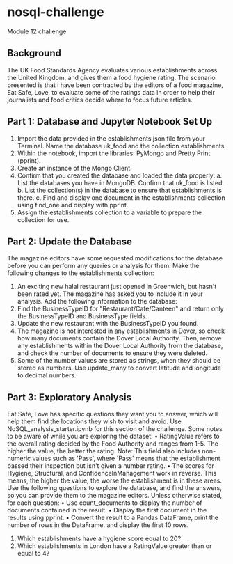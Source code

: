 # nosql-challenge
Module 12 challenge

## Background
The UK Food Standards Agency evaluates various establishments across the United Kingdom, and gives them a food hygiene rating. The scenario presented is that i have  been contracted by the editors of a food magazine, Eat Safe, Love, to evaluate some of the ratings data in order to help their journalists and food critics decide where to focus future articles.

## Part 1: Database and Jupyter Notebook Set Up
1.	Import the data provided in the establishments.json file from your Terminal. Name the database uk_food and the collection establishments. 
2.	Within the notebook, import the libraries: PyMongo and Pretty Print (pprint).
3.	Create an instance of the Mongo Client.
4.	Confirm that you created the database and loaded the data properly:
a. List the databases you have in MongoDB. Confirm that uk_food is listed.
b. List the collection(s) in the database to ensure that establishments is there.
c. Find and display one document in the establishments collection using find_one and display with pprint.
5.	Assign the establishments collection to a variable to prepare the collection for use.

## Part 2: Update the Database
The magazine editors have some requested modifications for the database before you can perform any queries or analysis for them. Make the following changes to the establishments collection:
1.	An exciting new halal restaurant just opened in Greenwich, but hasn't been rated yet. The magazine has asked you to include it in your analysis. Add the following information to the database:
2.	Find the BusinessTypeID for "Restaurant/Cafe/Canteen" and return only the BusinessTypeID and BusinessType fields.
3.	Update the new restaurant with the BusinessTypeID you found.
4.	The magazine is not interested in any establishments in Dover, so check how many documents contain the Dover Local Authority. Then, remove any establishments within the Dover Local Authority from the database, and check the number of documents to ensure they were deleted.
5.	Some of the number values are stored as strings, when they should be stored as numbers. Use update_many to convert latitude and longitude to decimal numbers.

## Part 3: Exploratory Analysis
Eat Safe, Love has specific questions they want you to answer, which will help them find the locations they wish to visit and avoid.
Use NoSQL_analysis_starter.ipynb for this section of the challenge.
Some notes to be aware of while you are exploring the dataset:
•	RatingValue refers to the overall rating decided by the Food Authority and ranges from 1-5. The higher the value, the better the rating. Note: This field also includes non-numeric values such as 'Pass', where 'Pass' means that the establishment passed their inspection but isn't given a number rating.
•	The scores for Hygiene, Structural, and ConfidenceInManagement work in reverse. This means, the higher the value, the worse the establishment is in these areas.
Use the following questions to explore the database, and find the answers, so you can provide them to the magazine editors.
Unless otherwise stated, for each question:
•	Use count_documents to display the number of documents contained in the result.
•	Display the first document in the results using pprint.
•	Convert the result to a Pandas DataFrame, print the number of rows in the DataFrame, and display the first 10 rows.
1.	Which establishments have a hygiene score equal to 20?
2.	Which establishments in London have a RatingValue greater than or equal to 4?

